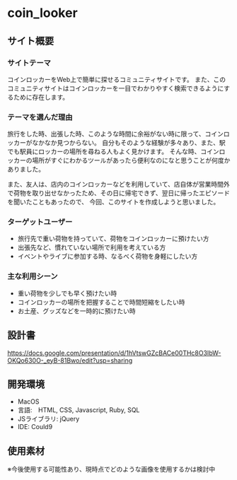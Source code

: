 # coin_looker
## サイト概要

### サイトテーマ
コインロッカーをWeb上で簡単に探せるコミュニティサイトです。
また、このコミュニティサイトはコインロッカーを一目でわかりやすく検索できるようにするために存在します。

### テーマを選んだ理由
旅行をした時、出張した時、このような時間に余裕がない時に限って、コインロッカーがなかなか見つからない。
自分もそのような経験が多々あり、また、駅でも駅員にロッカーの場所を尋ねる人もよく見かけます。
そんな時、コインロッカーの場所がすぐにわかるツールがあったら便利なのになと思うことが何度かありました。

また、友人は、店内のコインロッカーなどを利用していて、店自体が営業時間外で荷物を取り出せなかったため、その日に帰宅できず、翌日に帰ったエピソードを聞いたこともあったので、
今回、このサイトを作成しようと思いました。

### ターゲットユーザー
- 旅行先で重い荷物を持っていて、荷物をコインロッカーに預けたい方
- 出張先など、慣れていない場所で利用を考えている方
- イベントやライブに参加する時、なるべく荷物を身軽にしたい方

### 主な利用シーン
- 重い荷物を少しでも早く預けたい時
- コインロッカーの場所を把握することで時間短縮をしたい時
- お土産、グッズなどを一時的に預けたい時

## 設計書
https://docs.google.com/presentation/d/1hVtswGZcBACe00THc8O3IbW-OKQo630O-_eyB-81Bwo/edit?usp=sharing

## 開発環境
- MacOS
- 言語:　HTML, CSS, Javascript, Ruby, SQL
- JSライブラリ: jQuery
- IDE: Could9

## 使用素材
※今後使用する可能性あり、現時点でどのような画像を使用するかは検討中

